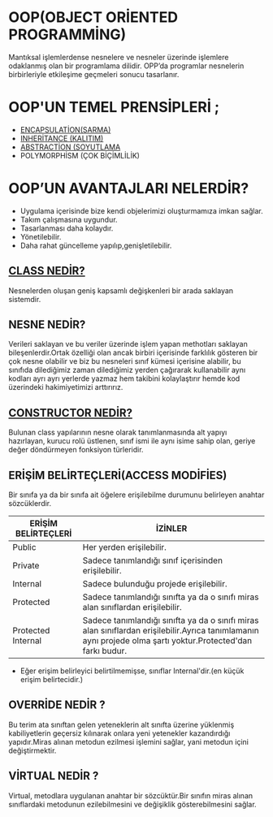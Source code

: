# OOP(OBJECT ORİENTED PROGRAMMİNG)

Mantıksal işlemlerdense nesnelere ve nesneler üzerinde işlemlere odaklanmış olan bir programlama dilidir. OPP’da programlar nesnelerin birbirleriyle etkileşime geçmeleri sonucu tasarlanır.

# OOP'UN TEMEL PRENSİPLERİ ;

 * [ENCAPSULATİON(SARMA)](https://github.com/ezgiyaman/OOP/tree/master/OOP_Encapsulation)
 * [INHERİTANCE (KALITIM)](https://github.com/ezgiyaman/OOP/tree/master/OOP_Inheritance_2)
 * [ABSTRACTİON (SOYUTLAMA](https://github.com/ezgiyaman/OOP/tree/master/OOP_Abstraction)
 * POLYMORPHİSM (ÇOK BİÇİMLİLİK)

# OOP’UN AVANTAJLARI NELERDİR?
* Uygulama içerisinde bize kendi objelerimizi oluşturmamıza imkan sağlar.
* Takım çalışmasına uygundur.
* Tasarlanması daha kolaydır.
* Yönetilebilir.
* Daha rahat güncelleme yapılıp,genişletilebilir.

## [CLASS NEDİR?](https://github.com/ezgiyaman/OOP/tree/master/OOP_Class)

Nesnelerden oluşan geniş kapsamlı değişkenleri bir arada saklayan sistemdir. 

## NESNE NEDİR?

Verileri saklayan ve bu veriler üzerinde işlem yapan methotları saklayan bileşenlerdir.Ortak özelliği olan ancak birbiri içerisinde farklılık gösteren bir çok nesne olabilir ve biz bu nesneleri sınıf kümesi içerisine alabilir, bu sınıfıda dilediğimiz zaman dilediğimiz yerden çağırarak kullanabilir aynı kodları ayrı ayrı yerlerde yazmaz hem takibini kolaylaştırır hemde kod üzerindeki hakimiyetimizi arttırırız.

## [CONSTRUCTOR NEDİR?](https://github.com/ezgiyaman/OOP/tree/master/OOP_Constructor)

Bulunan class yapılarının nesne olarak tanımlanmasında alt yapıyı hazırlayan, kurucu rolü üstlenen, sınıf ismi ile aynı isime sahip olan, geriye değer döndürmeyen fonksiyon türleridir.

## ERİŞİM BELİRTEÇLERİ(ACCESS MODİFİES)

Bir sınıfa ya da bir sınıfa ait öğelere erişilebilme durumunu belirleyen anahtar sözcüklerdir.

 ERİŞİM BELİRTEÇLERİ |  İZİNLER
---------------------|------------
 Public  | Her yerden erişilebilir.
 Private | Sadece tanımlandığı sınıf içerisinden erişilebilir.            
 Internal| Sadece bulunduğu projede erişilebilir.
 Protected |Sadece tanımlandığı sınıfta ya da o sınıfı miras alan sınıflardan erişilebilir.
 Protected Internal|Sadece tanımlandığı sınıfta ya da o sınıfı miras alan sınıflardan erişilebilir.Ayrıca tanımlamanın aynı projede olma şartı yoktur.Protected'dan farkı budur.

* Eğer erişim belirleyici belirtilmemişse, sınıflar Internal'dir.(en küçük erişim belirtecidir.)

## OVERRİDE NEDİR ?
Bu terim ata sınıftan gelen yeteneklerin alt sınıfta üzerine yüklenmiş kabiliyetlerin geçersiz kılınarak onlara yeni yetenekler kazandırdığı yapıdır.Miras alınan metodun ezilmesi işlemini sağlar, yani metodun içini değiştirmektir.
## VİRTUAL NEDİR ?
Virtual, metodlara uygulanan anahtar bir sözcüktür.Bir sınıfın miras alınan sınıflardaki metodunun ezilebilmesini ve değişiklik gösterebilmesini sağlar.






